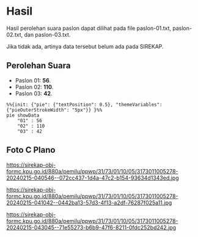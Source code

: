 # Hasil

Hasil perolehan suara paslon dapat dilihat pada file paslon-01.txt, paslon-02.txt, dan paslon-03.txt.

Jika tidak ada, artinya data tersebut belum ada pada SIREKAP.

## Perolehan Suara

 * Paslon 01: **56**.
 * Paslon 02: **110**.
 * Paslon 03: **42**.

```mermaid
%%{init: {"pie": {"textPosition": 0.5}, "themeVariables": {"pieOuterStrokeWidth": "5px"}} }%%
pie showData
    "01" : 56
    "02" : 110
    "03" : 42
```
## Foto C Plano

https://sirekap-obj-formc.kpu.go.id/880a/pemilu/ppwp/31/73/01/10/05/3173011005278-20240215-040546--072cc437-1d4a-47c2-b154-93634d1343ed.jpg

https://sirekap-obj-formc.kpu.go.id/880a/pemilu/ppwp/31/73/01/10/05/3173011005278-20240215-041042--0442ba13-57d3-4f13-a2df-76287f025a11.jpg

https://sirekap-obj-formc.kpu.go.id/880a/pemilu/ppwp/31/73/01/10/05/3173011005278-20240215-043045--71e55273-b6b9-47f6-8211-0fdc252bd242.jpg
